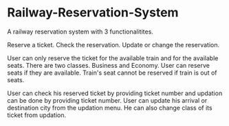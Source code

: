 # Railway-Reservation-System

A railway reservation system with 3 functionalitites. 

Reserve a ticket. 
Check the reservation. 
Update or change the reservation. 

User can only reserve the ticket for the available train and for the available seats. There are two classes. Business and Economy. User can reserve seats if they are available. Train's seat cannot be reserved if train is out of seats.  

User can check his reserved ticket by providing ticket number and updation can be done by providing ticket number. User can update his arrival or destination city from the updation menu. He can also change class of its ticket from updation. 
